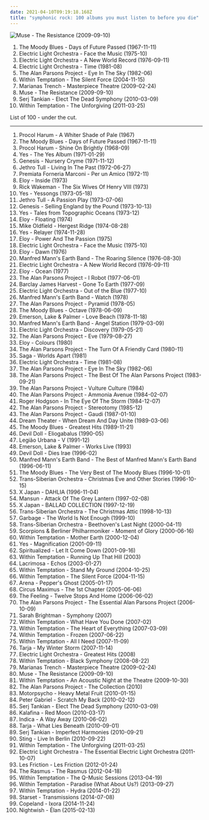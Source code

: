 ```yaml
---
date: 2021-04-10T09:19:18.168Z
title: "symphonic rock: 100 albums you must listen to before you die"
---
```

![Muse - The Resistance (2009-09-10)](http://coverartarchive.org/release/6a5d9eac-0fa6-3170-9cff-a1cb832fd8cd/6076676742-500.jpg "Muse - The Resistance (2009-09-10)")
<ol class="albums">
<li data-cover="http://coverartarchive.org/release/f3bdf87d-550b-3f8e-b8f1-81a62d051a84/7926647371-500.jpg" data-tags="classic rock, progressive rock" role="button">The Moody Blues - Days of Future Passed (1967-11-11)</li>
<li data-cover="http://coverartarchive.org/release/3da95428-3f4b-471b-8aea-ed40bcf04179/7108599389-500.jpg" data-tags="classic rock" role="button">Electric Light Orchestra - Face the Music (1975-10)</li>
<li data-cover="http://coverartarchive.org/release/b89abd66-18d8-4f49-ae66-5cdadf956e0e/5892042975-500.jpg" data-tags="classic rock" role="button">Electric Light Orchestra - A New World Record (1976-09-11)</li>
<li data-cover="http://coverartarchive.org/release/3b2d1c75-5ba2-44e1-8b09-449d893e229a/9699513967-500.jpg" data-tags="80s, symphonic rock, electric light orchestra" role="button">Electric Light Orchestra - Time (1981-08)</li>
<li data-cover="https://img.discogs.com/kR8ak2Y6gJmX8bjyFMp7YY1UwUY=/fit-in/600x604/filters:strip_icc():format(jpeg):mode_rgb():quality(90)/discogs-images/R-9480169-1481315751-1211.jpeg.jpg" data-tags="progressive rock" role="button">The Alan Parsons Project - Eye In The Sky (1982-06)</li>
<li data-cover="http://coverartarchive.org/release/b0d338fa-6935-4aa6-b891-a51c37217e43/4630453378-500.jpg" data-tags="symphonic metal" role="button">Within Temptation - The Silent Force (2004-11-15)</li>
<li data-cover="http://coverartarchive.org/release/a773460a-e896-4883-83fb-3ec44b8dce36/12726549225-500.jpg" data-tags="pop, rock, power pop, pop rock, symphonic rock, 2010s" role="button">Marianas Trench - Masterpiece Theatre (2009-02-24)</li>
<li data-cover="http://coverartarchive.org/release/6a5d9eac-0fa6-3170-9cff-a1cb832fd8cd/6076676742-500.jpg" data-tags="alternative rock" role="button">Muse - The Resistance (2009-09-10)</li>
<li data-cover="http://coverartarchive.org/release/2c4eb14c-87ec-4cb9-8a64-064ccdaacbd7/13716850036-500.jpg" data-tags="symphonic rock" role="button">Serj Tankian - Elect The Dead Symphony (2010-03-09)</li>
<li data-cover="http://coverartarchive.org/release/fa2c2a08-5f73-4ace-86e2-2f6d74b42914/2094872063-500.jpg" data-tags="symphonic metal" role="button">Within Temptation - The Unforgiving (2011-03-25)</li>
</ol>
List of 100 - under the cut.
<!-- more -->

_________________

<ol class="albums">
<li data-cover="http://coverartarchive.org/release/4e179701-5308-3866-8b43-a70228f97495/930164328-500.jpg" data-tags="classic rock, progressive rock" role="button">
Procol Harum - A Whiter Shade of Pale (1967)
</li>
<li data-cover="http://coverartarchive.org/release/f3bdf87d-550b-3f8e-b8f1-81a62d051a84/7926647371-500.jpg" data-tags="classic rock, progressive rock" role="button">
The Moody Blues - Days of Future Passed (1967-11-11)
</li>
<li data-cover="https://img.discogs.com/g2XPxP21E9zFxaWBcr-FYCt9ORg=/fit-in/600x450/filters:strip_icc():format(jpeg):mode_rgb():quality(90)/discogs-images/R-13734531-1560009108-6632.jpeg.jpg" data-tags="classic rock" role="button">
Procol Harum - Shine On Brightly (1968-09)
</li>
<li data-cover="http://coverartarchive.org/release/29199a54-50dd-4b81-970a-57d26b5411a5/7023164125-500.jpg" data-tags="progressive rock" role="button">
Yes - The Yes Album (1971-01-29)
</li>
<li data-cover="http://coverartarchive.org/release/db850d98-ac76-44d8-b08b-008debedaee5/11984962646-500.jpg" data-tags="progressive rock" role="button">
Genesis - Nursery Cryme (1971-11-12)
</li>
<li data-cover="http://coverartarchive.org/release/c68fd901-1fbd-4007-b113-dff07ba3f743/3691957295-500.jpg" data-tags="classic rock, progressive rock, rock" role="button">
Jethro Tull - Living In The Past (1972-06-27)
</li>
<li data-cover="http://coverartarchive.org/release/925b1483-3660-4f3a-a444-dfb0bd4353e6/1236088677-500.jpg" data-tags="progressive rock" role="button">
Premiata Forneria Marconi - Per un Amico (1972-11)
</li>
<li data-cover="http://coverartarchive.org/release/dabffad6-2b97-4838-b899-558d050b9024/27508222851-500.jpg" data-tags="progressive rock" role="button">
Eloy - Inside (1973)
</li>
<li data-cover="http://coverartarchive.org/release/464435f0-b036-33af-9db8-c5c9fd701b15/3445440574-500.jpg" data-tags="progressive rock" role="button">
Rick Wakeman - The Six Wives Of Henry VIII (1973)
</li>
<li data-cover="https://img.discogs.com/9uFNMoftqaZBHdgsDB9aIvk_4_Y=/fit-in/600x600/filters:strip_icc():format(jpeg):mode_rgb():quality(90)/discogs-images/R-3199164-1320166222.jpeg.jpg" data-tags="rock, progressive rock, classic rock" role="button">
Yes - Yessongs (1973-05-18)
</li>
<li data-cover="http://coverartarchive.org/release/8ed99b83-6abc-402e-b723-b036b9441fc4/12733158344-500.jpg" data-tags="progressive rock" role="button">
Jethro Tull - A Passion Play (1973-07-06)
</li>
<li data-cover="http://coverartarchive.org/release/d7876fcb-c629-4b17-b973-de9824279360/23147950347-500.jpg" data-tags="progressive rock" role="button">
Genesis - Selling England by the Pound (1973-10-13)
</li>
<li data-cover="https://img.discogs.com/zRaJPERMIJk19NpxUQ-3-KSB0rU=/fit-in/600x601/filters:strip_icc():format(jpeg):mode_rgb():quality(90)/discogs-images/R-1424009-1320333836.jpeg.jpg" data-tags="progressive rock" role="button">
Yes - Tales from Topographic Oceans (1973-12)
</li>
<li data-cover="https://img.discogs.com/4TbKU6jK0SNYOjSwAoNV4VBiD-g=/fit-in/600x592/filters:strip_icc():format(jpeg):mode_rgb():quality(90)/discogs-images/R-13066734-1547465045-9190.jpeg.jpg" data-tags="progressive rock" role="button">
Eloy - Floating (1974)
</li>
<li data-cover="https://img.discogs.com/iQuDkDouKJZSou1DKToKPxqdIDs=/fit-in/600x600/filters:strip_icc():format(jpeg):mode_rgb():quality(90)/discogs-images/R-2854258-1304165274.jpeg.jpg" data-tags="progressive rock" role="button">
Mike Oldfield - Hergest Ridge (1974-08-28)
</li>
<li data-cover="https://img.discogs.com/7V5J4YnVZUs2vTssmLWbmoMHobI=/fit-in/500x500/filters:strip_icc():format(jpeg):mode_rgb():quality(90)/discogs-images/R-4318780-1362599932-7867.jpeg.jpg" data-tags="progressive rock" role="button">
Yes - Relayer (1974-11-28)
</li>
<li data-cover="http://coverartarchive.org/release/bbbdff45-5937-407b-ac41-585ad578edc7/10791518606-500.jpg" data-tags="progressive rock, space rock" role="button">
Eloy - Power And The Passion (1975)
</li>
<li data-cover="http://coverartarchive.org/release/3da95428-3f4b-471b-8aea-ed40bcf04179/7108599389-500.jpg" data-tags="classic rock" role="button">
Electric Light Orchestra - Face the Music (1975-10)
</li>
<li data-cover="http://coverartarchive.org/release/24e28094-bef2-40d2-a63e-6080e13cdb64/22048228043-500.jpg" data-tags="progressive rock" role="button">
Eloy - Dawn (1976)
</li>
<li data-cover="http://coverartarchive.org/release/1b884c85-3108-4454-b61b-71d04584908d/15369667898-500.jpg" data-tags="progressive rock" role="button">
Manfred Mann's Earth Band - The Roaring Silence (1976-08-30)
</li>
<li data-cover="http://coverartarchive.org/release/b89abd66-18d8-4f49-ae66-5cdadf956e0e/5892042975-500.jpg" data-tags="classic rock" role="button">
Electric Light Orchestra - A New World Record (1976-09-11)
</li>
<li data-cover="http://coverartarchive.org/release/36db29e4-0464-47c4-a2c3-e6759b467340/22048183283-500.jpg" data-tags="progressive rock" role="button">
Eloy - Ocean (1977)
</li>
<li data-cover="http://coverartarchive.org/release/b4f7256c-bab4-4c4e-a536-6bf05af3b24e/3701983982-500.jpg" data-tags="progressive rock" role="button">
The Alan Parsons Project - I Robot (1977-06-01)
</li>
<li data-cover="https://img.discogs.com/7g7GlUIygRFF6aWQUJIhiNi73Ls=/fit-in/195x258/filters:strip_icc():format(jpeg):mode_rgb():quality(90)/discogs-images/R-8670216-1511994860-5099.png.jpg" data-tags="progressive rock" role="button">
Barclay James Harvest - Gone To Earth (1977-09)
</li>
<li data-cover="http://coverartarchive.org/release/36594124-8097-3af9-891a-8a03b154c79b/23541528287-500.jpg" data-tags="classic rock, 70s" role="button">
Electric Light Orchestra - Out of the Blue (1977-10)
</li>
<li data-cover="http://coverartarchive.org/release/90c91598-6c50-4b2e-a198-13ccff4bca45/22729382753-500.jpg" data-tags="classic rock, progressive rock, art rock, rock" role="button">
Manfred Mann's Earth Band - Watch (1978)
</li>
<li data-cover="http://coverartarchive.org/release/7a0a925f-3a31-3c12-adc6-0e006d216284/8860742582-500.jpg" data-tags="progressive rock" role="button">
The Alan Parsons Project - Pyramid (1978-05)
</li>
<li data-cover="http://coverartarchive.org/release/02c72542-9c16-440c-b963-8c2e38d68626/25140813093-500.jpg" data-tags="classic rock, 70s, symphonic rock, tape, june, my vinyl, iveldie best of 1978, i own this album, decca records, tony clarke, english group, london recordings, the record plant,  los angeles, ninth album, 9 june, 9 june 1978, june 1978,  indigo ranch recording studios,  malibu" role="button">
The Moody Blues - Octave (1978-06-09)
</li>
<li data-cover="https://img.discogs.com/sEMFbvTVfdvKtAR_wdZ0Hw4JqcY=/fit-in/600x600/filters:strip_icc():format(jpeg):mode_rgb():quality(90)/discogs-images/R-5388622-1449341670-7250.jpeg.jpg" data-tags="disco, pop, rock, 60s, 70s, progressive rock, usa, pop rock, symphonic rock, soft rock, moody, prog rock, prog pop, most beautiful, palmer, i own this album, property, ponchera, an utter pile of trash, shitty album cover, too deep for you, tr: proper, st: cl, st: ok, fg: dmp3, id: dm002, aa: emerson lake and palmer, i have been trolled" role="button">
Emerson, Lake & Palmer - Love Beach (1978-11-18)
</li>
<li data-cover="http://coverartarchive.org/release/7983dcb5-ab21-4294-a2fe-df7e7c2db606/22729549424-500.jpg" data-tags="rock, progressive rock, symphonic rock, art rock, symphonic prog" role="button">
Manfred Mann's Earth Band - Angel Station (1979-03-09)
</li>
<li data-cover="http://coverartarchive.org/release/23bf913d-3709-4f84-a3df-f19d3928cb2b/5892233271-500.jpg" data-tags="classic rock, progressive rock, 70s" role="button">
Electric Light Orchestra - Discovery (1979-05-21)
</li>
<li data-cover="http://coverartarchive.org/release/b0045ceb-3536-3a5d-91a7-e0919c4e0024/17963070049-500.jpg" data-tags="progressive rock, classic rock" role="button">
The Alan Parsons Project - Eve (1979-08-27)
</li>
<li data-cover="http://coverartarchive.org/release/b532302c-ab4a-4917-85e0-cf600fb743ba/12442242530-500.jpg" data-tags="progressive rock" role="button">
Eloy - Colours (1980)
</li>
<li data-cover="http://coverartarchive.org/release/96436fe6-745b-3e4c-bbb7-4fd38ae98da4/10252980735-500.jpg" data-tags="progressive rock, classic rock" role="button">
The Alan Parsons Project - The Turn Of A Friendly Card (1980-11)
</li>
<li data-cover="https://img.discogs.com/OE8WYG-ZAtN7a4WcpSJ0TNsUTkw=/fit-in/600x602/filters:strip_icc():format(jpeg):mode_rgb():quality(90)/discogs-images/R-573520-1249290997.jpeg.jpg" data-tags="progressive rock" role="button">
Saga - Worlds Apart (1981)
</li>
<li data-cover="http://coverartarchive.org/release/3b2d1c75-5ba2-44e1-8b09-449d893e229a/9699513967-500.jpg" data-tags="80s, symphonic rock, electric light orchestra" role="button">
Electric Light Orchestra - Time (1981-08)
</li>
<li data-cover="https://img.discogs.com/kR8ak2Y6gJmX8bjyFMp7YY1UwUY=/fit-in/600x604/filters:strip_icc():format(jpeg):mode_rgb():quality(90)/discogs-images/R-9480169-1481315751-1211.jpeg.jpg" data-tags="progressive rock" role="button">
The Alan Parsons Project - Eye In The Sky (1982-06)
</li>
<li data-cover="https://img.discogs.com/t7n64oGxKHcbIo0dStW5u2UGq_I=/fit-in/600x599/filters:strip_icc():format(jpeg):mode_rgb():quality(90)/discogs-images/R-3524526-1504272727-1153.jpeg.jpg" data-tags="progressive rock, rock, classic rock" role="button">
The Alan Parsons Project - The Best Of The Alan Parsons Project (1983-09-21)
</li>
<li data-cover="https://img.discogs.com/c-Gpq8uZ2sw6Miwvc2bf6JScMM4=/fit-in/600x600/filters:strip_icc():format(jpeg):mode_rgb():quality(90)/discogs-images/R-2049799-1260872402.jpeg.jpg" data-tags="progressive rock, art rock, classic rock, rock" role="button">
The Alan Parsons Project - Vulture Culture (1984)
</li>
<li data-cover="https://img.discogs.com/qbkYmhFvXiMxt-aZ0ocJF12Pg4M=/fit-in/600x518/filters:strip_icc():format(jpeg):mode_rgb():quality(90)/discogs-images/R-9272358-1477737482-9624.jpeg.jpg" data-tags="progressive rock" role="button">
The Alan Parsons Project - Ammonia Avenue (1984-02-07)
</li>
<li data-cover="https://img.discogs.com/hMc-bunxDJWnVtJBc2MmY9qDS24=/fit-in/600x596/filters:strip_icc():format(jpeg):mode_rgb():quality(90)/discogs-images/R-1202203-1312590392.jpeg.jpg" data-tags="pop rock, progressive rock" role="button">
Roger Hodgson - In The Eye Of The Storm (1984-12-07)
</li>
<li data-cover="http://coverartarchive.org/release/a8acd868-910a-4dc5-bf16-edd22941134c/19972690789-500.jpg" data-tags="progressive rock, classic rock" role="button">
The Alan Parsons Project - Stereotomy (1985-12)
</li>
<li data-cover="http://coverartarchive.org/release/3adfc8d5-b958-3196-b0db-95eee87ab8e0/23473853913-500.jpg" data-tags="progressive rock" role="button">
The Alan Parsons Project - Gaudi (1987-01-10)
</li>
<li data-cover="http://coverartarchive.org/release/80659e3d-dffd-3e65-9a37-16437405fdbd/14168305413-500.jpg" data-tags="progressive metal" role="button">
Dream Theater - When Dream And Day Unite (1989-03-06)
</li>
<li data-cover="https://img.discogs.com/Huu0vdX-BF3IpQz4I1o4bbEWfRE=/fit-in/600x523/filters:strip_icc():format(jpeg):mode_rgb():quality(90)/discogs-images/R-10618995-1501063879-2144.jpeg.jpg" data-tags="classic rock" role="button">
The Moody Blues - Greatest Hits (1989-11-21)
</li>
<li data-cover="https://img.discogs.com/_HwFI-XY7QxEVZnyjrVH7Y9ybVY=/fit-in/600x600/filters:strip_icc():format(jpeg):mode_rgb():quality(90)/discogs-images/R-1396786-1216302897.jpeg.jpg" data-tags="symphonic rock, theatrical, gothic" role="button">
Devil Doll - Eliogabalus (1990-05)
</li>
<li data-cover="http://coverartarchive.org/release/f23b3f56-64f6-414f-874d-67839bdd919a/2501401761-500.jpg" data-tags="progressive rock" role="button">
Legião Urbana - V (1991-12)
</li>
<li data-cover="http://coverartarchive.org/release/77a1811d-188b-4622-82b2-2239682bd975/22695467189-500.jpg" data-tags="progressive rock" role="button">
Emerson, Lake & Palmer - Works Live (1993)
</li>
<li data-cover="https://img.discogs.com/ii4QVHwJNxrQMG_mfNSgyzxRp48=/fit-in/596x583/filters:strip_icc():format(jpeg):mode_rgb():quality(90)/discogs-images/R-414673-1231713197.jpeg.jpg" data-tags="symphonic rock" role="button">
Devil Doll - Dies Irae (1996-02)
</li>
<li data-cover="http://coverartarchive.org/release/7eb0aaaa-8c6d-4f00-8093-5a1ce4c2e53c/22731801358-500.jpg" data-tags="classic rock, rock, progressive rock, prog, epic, symphonic rock, atmospheric, art rock, progressive, symphonic prog" role="button">
Manfred Mann's Earth Band - The Best of Manfred Mann's Earth Band (1996-06-11)
</li>
<li data-cover="https://img.discogs.com/xc2LvXnwywUoglPNWijLGS7kuJc=/fit-in/569x440/filters:strip_icc():format(jpeg):mode_rgb():quality(90)/discogs-images/R-1079972-1283246565.jpeg.jpg" data-tags="progressive rock, uk, symphonic rock, 90s, compilation, english group, t m blues" role="button">
The Moody Blues - The Very Best of The Moody Blues (1996-10-01)
</li>
<li data-cover="http://coverartarchive.org/release/5619d408-c548-4a46-aefa-1d4dd233d821/5842303816-500.jpg" data-tags="christmas" role="button">
Trans-Siberian Orchestra - Christmas Eve and Other Stories (1996-10-15)
</li>
<li data-cover="https://img.discogs.com/pM4_39Y3cXXUsPpShG0cMstN1Q4=/fit-in/600x505/filters:strip_icc():format(jpeg):mode_rgb():quality(90)/discogs-images/R-4854086-1512640960-1267.jpeg.jpg" data-tags="j-rock" role="button">
X Japan - DAHLIA (1996-11-04)
</li>
<li data-cover="https://img.discogs.com/sxnPIjas0-x3HKkbP11i5pCKI5I=/fit-in/595x600/filters:strip_icc():format(jpeg):mode_rgb():quality(90)/discogs-images/R-463522-1262624981.jpeg.jpg" data-tags="britpop" role="button">
Mansun - Attack Of The Grey Lantern (1997-02-08)
</li>
<li data-cover="https://img.discogs.com/gofzg8WWrEfHC3XGOdjWFnmXbh0=/fit-in/600x849/filters:strip_icc():format(jpeg):mode_rgb():quality(90)/discogs-images/R-5276007-1592068264-7558.jpeg.jpg" data-tags="j-rock" role="button">
X Japan - BALLAD COLLECTION (1997-12-19)
</li>
<li data-cover="http://coverartarchive.org/release/924423fe-4f58-4496-a09f-dae4da55531e/5842286791-500.jpg" data-tags="christmas" role="button">
Trans-Siberian Orchestra - The Christmas Attic (1998-10-13)
</li>
<li data-cover="http://coverartarchive.org/release/ccb4708f-8973-4aff-aaaa-40ffb0a18144/7765057080-500.jpg" data-tags="electronic, rock, symphonic rock, james bond, shirley manson" role="button">
Garbage - The World Is Not Enough (1999-10)
</li>
<li data-cover="http://coverartarchive.org/release/8dc54860-4a3b-4757-bbe4-a3e852525f3a/3885285137-500.jpg" data-tags="symphonic metal, rock opera" role="button">
Trans-Siberian Orchestra - Beethoven's Last Night (2000-04-11)
</li>
<li data-cover="http://coverartarchive.org/release/8905c0a5-e9a3-470f-9910-cd61a16bb139/17035342526-500.jpg" data-tags="rock, symphonic rock" role="button">
Scorpions & Berliner Philharmoniker - Moment of Glory (2000-06-16)
</li>
<li data-cover="http://coverartarchive.org/release/1d1d160c-0fed-40ae-b781-187ce6b92ba5/12895444510-500.jpg" data-tags="symphonic metal, gothic metal" role="button">
Within Temptation - Mother Earth (2000-12-04)
</li>
<li data-cover="https://img.discogs.com/fXBt_rw92I3XVDe5adY6P5yIszk=/fit-in/600x592/filters:strip_icc():format(jpeg):mode_rgb():quality(90)/discogs-images/R-951839-1176753674.jpeg.jpg" data-tags="progressive rock" role="button">
Yes - Magnification (2001-09-11)
</li>
<li data-cover="https://img.discogs.com/eywTsZh4E1zkFu4gpvcYDFvjoTk=/fit-in/600x606/filters:strip_icc():format(jpeg):mode_rgb():quality(90)/discogs-images/R-12676458-1539859593-7554.jpeg.jpg" data-tags="rock, 00s" role="button">
Spiritualized - Let It Come Down (2001-09-16)
</li>
<li data-cover="http://coverartarchive.org/release/ac6996dc-c9e2-48e6-98e3-5c3826d2ee4d/8770433514-500.jpg" data-tags="symphonic metal, gothic metal, female vocalists" role="button">
Within Temptation - Running Up That Hill (2003)
</li>
<li data-cover="https://img.discogs.com/YXJHpQW8y46vG7hRWW_9ANNY1LI=/fit-in/600x530/filters:strip_icc():format(jpeg):mode_rgb():quality(90)/discogs-images/R-2008477-1258239023.jpeg.jpg" data-tags="gothic metal, gothic" role="button">
Lacrimosa - Echos (2003-01-27)
</li>
<li data-cover="http://coverartarchive.org/release/0cb0d731-2781-4fcf-99cd-133d079b7d31/9379278772-500.jpg" data-tags="symphonic metal" role="button">
Within Temptation - Stand My Ground (2004-10-25)
</li>
<li data-cover="http://coverartarchive.org/release/b0d338fa-6935-4aa6-b891-a51c37217e43/4630453378-500.jpg" data-tags="symphonic metal" role="button">
Within Temptation - The Silent Force (2004-11-15)
</li>
<li data-cover="http://coverartarchive.org/release/a88389fc-df1f-4261-97a4-9f4cd17f6fdf/5620804804-500.jpg" data-tags="progressive rock" role="button">
Arena - Pepper's Ghost (2005-01-17)
</li>
<li data-cover="https://via.placeholder.com/450" data-tags="progressive metal" role="button">
Circus Maximus - The 1st Chapter (2005-06-06)
</li>
<li data-cover="https://img.discogs.com/ngP72QwaCQL3ltaXToJDNaOtB4Q=/fit-in/600x600/filters:strip_icc():format(jpeg):mode_rgb():quality(90)/discogs-images/R-772344-1244368217.jpeg.jpg" data-tags="british, soft rock, pop, indie, rock" role="button">
The Feeling - Twelve Stops And Home (2006-06-02)
</li>
<li data-cover="http://coverartarchive.org/release/36af9f6f-2329-4411-a56c-9eec592cba15/7799255166-500.jpg" data-tags="progressive rock" role="button">
The Alan Parsons Project - The Essential Alan Parsons Project (2006-10-09)
</li>
<li data-cover="https://img.discogs.com/yN1TDls6ZCOnqUGsiJ48a5Yfk2w=/fit-in/600x600/filters:strip_icc():format(jpeg):mode_rgb():quality(90)/discogs-images/R-1393131-1523761238-6659.jpeg.jpg" data-tags="opera, female vocalist, classical symphony, sarah brightman" role="button">
Sarah Brightman - Symphony (2007)
</li>
<li data-cover="https://img.discogs.com/2gyjPA8sfKtLoRxJiA7GvS01vhU=/fit-in/500x500/filters:strip_icc():format(jpeg):mode_rgb():quality(90)/discogs-images/R-2707684-1388489953-5621.jpeg.jpg" data-tags="symphonic metal" role="button">
Within Temptation - What Have You Done (2007-02)
</li>
<li data-cover="http://coverartarchive.org/release/ab50ac75-91ce-36a3-99b1-6e5e15aad912/5782076120-500.jpg" data-tags="symphonic metal" role="button">
Within Temptation - The Heart of Everything (2007-03-09)
</li>
<li data-cover="http://coverartarchive.org/release/4129c421-5f00-41e2-b366-112be6ed903c/13367940747-500.jpg" data-tags="symphonic metal" role="button">
Within Temptation - Frozen (2007-06-22)
</li>
<li data-cover="http://coverartarchive.org/release/5c8dcafc-66e8-4564-872a-a9ac468fd04f/13367925771-500.jpg" data-tags="symphonic metal" role="button">
Within Temptation - All I Need (2007-11-09)
</li>
<li data-cover="https://via.placeholder.com/450" data-tags="symphonic metal" role="button">
Tarja - My Winter Storm (2007-11-14)
</li>
<li data-cover="http://coverartarchive.org/release/ee4dfeaa-0520-494b-9137-320fd6285ad2/7928096507-500.jpg" data-tags="pop" role="button">
Electric Light Orchestra - Greatest Hits (2008)
</li>
<li data-cover="https://img.discogs.com/P5qhwKGVpnKQVtKgJZKzxHzBIUE=/fit-in/600x598/filters:strip_icc():format(jpeg):mode_rgb():quality(90)/discogs-images/R-7753234-1448067141-3556.jpeg.jpg" data-tags="symphonic metal" role="button">
Within Temptation - Black Symphony (2008-08-22)
</li>
<li data-cover="http://coverartarchive.org/release/a773460a-e896-4883-83fb-3ec44b8dce36/12726549225-500.jpg" data-tags="pop, rock, power pop, pop rock, symphonic rock, 2010s" role="button">
Marianas Trench - Masterpiece Theatre (2009-02-24)
</li>
<li data-cover="http://coverartarchive.org/release/6a5d9eac-0fa6-3170-9cff-a1cb832fd8cd/6076676742-500.jpg" data-tags="alternative rock" role="button">
Muse - The Resistance (2009-09-10)
</li>
<li data-cover="http://coverartarchive.org/release/49f428de-3c35-3e20-8141-03d67aa2db2a/4050463336-500.jpg" data-tags="metal, acoustic, symphonic metal" role="button">
Within Temptation - An Acoustic Night at the Theatre (2009-10-30)
</li>
<li data-cover="http://coverartarchive.org/release/6c5d7596-820a-484a-862d-acda336367a1/28707055601-500.jpg" data-tags="progressive rock, classic rock, rock, prog, epic, symphonic rock, psychedelic, art rock, progressive, psychedelic rock, symphonic prog" role="button">
The Alan Parsons Project - The Collection (2010)
</li>
<li data-cover="http://coverartarchive.org/release/2dee5650-21f6-331c-b945-a103180073c7/3361370191-500.jpg" data-tags="alternative rock, psychedelic rock" role="button">
Motorpsycho - Heavy Metal Fruit (2010-01-15)
</li>
<li data-cover="https://img.discogs.com/-8aBOmFQ8fB3TokkT7RCF20_3uk=/fit-in/471x468/filters:strip_icc():format(jpeg):mode_rgb():quality(90)/discogs-images/R-7332044-1439106554-9938.jpeg.jpg" data-tags="singer-songwriter, rock" role="button">
Peter Gabriel - Scratch My Back (2010-02-12)
</li>
<li data-cover="http://coverartarchive.org/release/2c4eb14c-87ec-4cb9-8a64-064ccdaacbd7/13716850036-500.jpg" data-tags="symphonic rock" role="button">
Serj Tankian - Elect The Dead Symphony (2010-03-09)
</li>
<li data-cover="https://img.discogs.com/VGtnrM4WLQ_3WaoOaNZskk7P5yI=/fit-in/500x500/filters:strip_icc():format(jpeg):mode_rgb():quality(90)/discogs-images/R-2236730-1271526795.jpeg.jpg" data-tags="female vocalists" role="button">
Kalafina - Red Moon (2010-03-17)
</li>
<li data-cover="https://img.discogs.com/-JtoD5g_X6JZb6s-TU8D70T8p4w=/fit-in/400x400/filters:strip_icc():format(jpeg):mode_rgb():quality(90)/discogs-images/R-2344917-1278429874.jpeg.jpg" data-tags="symphonic rock, finnish, art pop" role="button">
Indica - A Way Away (2010-06-02)
</li>
<li data-cover="https://img.discogs.com/8sZQNKE9oHBtEZ3Z5Nv6Ftbj_fU=/fit-in/400x400/filters:strip_icc():format(jpeg):mode_rgb():quality(90)/discogs-images/R-4925290-1379608085-2951.jpeg.jpg" data-tags="symphonic metal" role="button">
Tarja - What Lies Beneath (2010-09-01)
</li>
<li data-cover="http://coverartarchive.org/release/d327d22a-6e36-4ccd-acbc-1f549ce4653c/3922089081-500.jpg" data-tags="alternative rock" role="button">
Serj Tankian - Imperfect Harmonies (2010-09-21)
</li>
<li data-cover="http://coverartarchive.org/release/28a67217-0511-4fce-9e79-acdcf7c3eea6/15465041811-500.jpg" data-tags="sting" role="button">
Sting - Live In Berlin (2010-09-22)
</li>
<li data-cover="http://coverartarchive.org/release/fa2c2a08-5f73-4ace-86e2-2f6d74b42914/2094872063-500.jpg" data-tags="symphonic metal" role="button">
Within Temptation - The Unforgiving (2011-03-25)
</li>
<li data-cover="http://coverartarchive.org/release/fd511aa3-bdbc-4997-a5c8-0532197fd6cc/20786298396-500.jpg" data-tags="classic rock" role="button">
Electric Light Orchestra - The Essential Electric Light Orchestra (2011-10-07)
</li>
<li data-cover="http://coverartarchive.org/release/4aad4fc2-43ea-440e-8743-5aabacb6bcaa/4410509751-500.jpg" data-tags="alternative rock, symphonic rock, electronic rock, classical crossover" role="button">
Les Friction - Les Friction (2012-01-24)
</li>
<li data-cover="http://coverartarchive.org/release/88b326d1-7b63-4304-b403-d7ff46d56109/2491087347-500.jpg" data-tags="pop, alternative rock, soft rock" role="button">
The Rasmus - The Rasmus (2012-04-18)
</li>
<li data-cover="http://coverartarchive.org/release/b3321ccf-c714-495b-8fdf-38d983db5b1c/6493623620-500.jpg" data-tags="symphonic rock, symphonic pop" role="button">
Within Temptation - The Q-Music Sessions (2013-04-19)
</li>
<li data-cover="http://coverartarchive.org/release/dd0d970d-7cd2-47f7-8839-ce02142b3c5d/5276135888-500.jpg" data-tags="metal" role="button">
Within Temptation - Paradise (What About Us?) (2013-09-27)
</li>
<li data-cover="http://coverartarchive.org/release/a3f93e14-2c2a-4ff9-96c1-52ce69b25216/6426874422-500.jpg" data-tags="symphonic metal" role="button">
Within Temptation - Hydra (2014-01-22)
</li>
<li data-cover="http://coverartarchive.org/release/4785004d-ea89-4397-909c-312d97826d45/7445539786-500.jpg" data-tags="progressive metal, alternative metal, electronic, symphonic" role="button">
Starset - Transmissions (2014-07-08)
</li>
<li data-cover="http://coverartarchive.org/release/330ea18d-6399-44a7-9183-ecaeaad2e550/12000617111-500.jpg" data-tags="indie, rock, alternative rock, symphonic rock, mellow, opera rock, orchestral rock, tooth and nail records" role="button">
Copeland - Ixora (2014-11-24)
</li>
<li data-cover="http://coverartarchive.org/release/52366c7e-ae45-4125-a2e1-5a980368d612/9165534566-500.jpg" data-tags="symphonic metal" role="button">
Nightwish - Élan (2015-02-13)
</li>
</ol>
